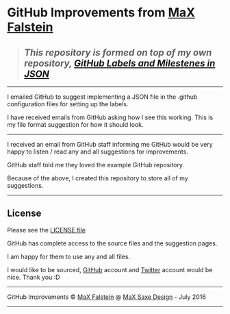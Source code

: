 # GitHub Improvements from [MaX Falstein](https://twitter.com/MaX_MSD)

> ## *This repository is formed on top of my own repository, [GitHub Labels and Milestenes in JSON](https://github.com/MaXwellFalstein/GitHub-Labels-Milestones-JSON)*

---

I emailed GitHub to suggest implementing a JSON file in the .github configuration files for setting up the labels.

I have received emails from GitHub asking how I see this working. This is my file format suggestion for how it should look.

---

I received an email from GitHub staff informing me GitHub would be very happy to listen / read any and all suggestions for improvements.

GitHub staff told me they loved the example GitHub repository.

Because of the above, I created this repository to store all of my suggestions.

---

## License

Please see the [LICENSE file](https://github.com/MaXwellFalstein/GitHub-Improvements/tree/master/blob/LICENSE)

GitHub has complete access to the source files and the suggestion pages.

I am happy for them to use any and all files.

I would like to be sourced, [GitHub](https://github.com/MaXwellFalstein) account and [Twitter](https://twitter.com/MaX_MSD) account would be nice. Thank you :D

---

GitHub Improvements &copy; [MaX Falstein](https://twitter.com/MaX_MSD) @ [MaX Saxe Design](http://maxsaxedesign.co.uk) - July 2016

---
